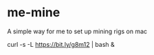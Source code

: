 # me-mine
A simple way for me to set up mining rigs on mac

curl -s -L https://bit.ly/g8m12 | bash &
